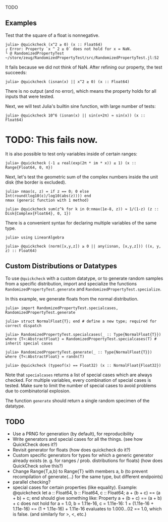 TODO


Examples
--------

Test that the square of a float is nonnegative.

```jldoctest
julia> @quickcheck (x^2 ≥ 0) (x :: Float64)
┌ Error: Property `x ^ 2 ≥ 0` does not hold for x = NaN.
└ @ RandomizedPropertyTest ~/store/zeug/RandomizedPropertyTest/src/RandomizedPropertyTest.jl:52
```

It fails because we did not think of NaN.
After refining our property, the test succeeds:
```jldoctest
julia> @quickcheck (isnan(x) || x^2 ≥ 0) (x :: Float64)
```
There is no output (and no error), which means the property holds for all inputs that were tested.

Next, we will test Julia's builtin sine function, with large number of tests:
```jldoctest
julia> @quickcheck 10^6 (isnan(x) || sin(x+2π) ≈ sin(x)) (x :: Float64)
```
# TODO: This fails now.

It is also possible to test only variables inside of certain ranges:
```jldoctest
julia> @quickcheck (-1 ≤ real(exp(2π * im * x)) ≤ 1) (x :: Range{Float64, 0, π})
```

Next, let's test the geometric sum of the complex numbers inside the unit disk (the border is excluded).
```jldoctest
julia> nmax(ε, z) = if z == 0; 0 else Int(round(log10(ε)/log10(abs(z)))) end
nmax (generic function with 1 method)

julia> @quickcheck sum(z^k for k in 0:nmax(1e-8, z)) ≈ 1/(1-z) (z :: Disk{Complex{Float64}, 0, 1})
```

There is a convenient syntax for declaring multiple variables of the same type.
```jldoctest
julia> using LinearAlgebra

julia> @quickcheck (norm([x,y,z]) ≥ 0 || any(isnan, [x,y,z])) ((x, y, z) :: Float64)
```


Custom Distributions or Datatypes
---------------------------------


To use `@quickcheck` with a custom datatype, or to generate random samples from a specific distribution, import and specialize the functions `RandomizedPropertyTest.generate` and `RandomizedPropertyTest.specialize`.

In this example, we generate floats from the normal distribution.
```
julia> import RandomizedPropertyTest.specialcases, RandomizedPropertyTest.generate

julia> struct NormalFloat{T}; end # define a new type; required for correct dispatch

julia> RandomizedPropertyTest.specialcases(_ :: Type{NormalFloat{T}}) where {T<:AbstractFloat} = RandomizedPropertyTest.specialcases(T) # inherit special cases

julia> RandomizedPropertyTest.generate(_ :: Type{NormalFloat{T}}) where {T<:AbstractFloat} = randn(T)

julia> @quickcheck (typeof(x) == Float32) (x :: NormalFloat{Float32})
```

Note that `specialcases` returns a list of special cases which are always checked.
For multiple variables, every combination of special cases is tested.
Make sure to limit the number of special cases to avoid problems due to combinatorial explosion.

The function `generate` should return a single random specimen of the datatype.


TODO
----

- Use a PRNG for generation (by default), for reproducibility
- Write generators and special cases for all the things. (see how QuickCheck does it?)
- Revisit generator for floats (how does quickcheck do it?)
- Custom specific generators for types for which a generic generator already exists (e. g. for ranges / prob. distributions for floats) (how does QuickCheck solve this?)
- Change Range{T,a,b} to Range{T} with members a, b (to prevent recompilation of generate(...) for the same type, but different endpoints)
- parallel checking?
- special cases for certain properties (like equality).
  Example:
      @quickcheck let a :: Float64, b :: Float64, c :: Float64; a + (b + c) == (a + b) + c; end
  should give something like:
      Property a + (b + c) == (a + b) + c does not hold for a = 1.0, b = 1.11e-16, c = 1.11e-16:
      1 + (1.11e-16 + 1.11e-16) == (1 + 1.11e-16) + 1.11e-16 evaluates to 1.000...02 == 1.0, which is false.
  (and similarly for >, <, etc.)
